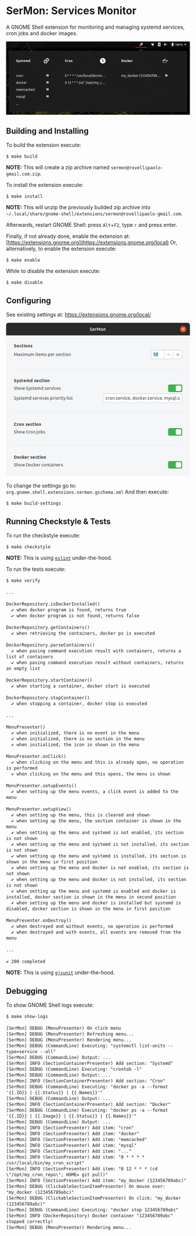 # SerMon: Services Monitor

A GNOME Shell extension for monitoring and managing systemd services, cron jobs and docker images.

![SerMon screenshot](docs/images/sermon.png)

## Building and Installing

To build the extension execute:
```shell
$ make build
```
**NOTE:** This will create a zip archive named `sermon@rovellipaolo-gmail.com.zip`.

To install the extension execute:
```shell
$ make install
```
**NOTE:** This will unzip the previously builded zip archive into `~/.local/share/gnome-shell/extensions/sermon@rovellipaolo-gmail.com`.

Afterwards, restart GNOME Shell: press `Alt`+`F2`, type `r` and press enter.

Finally, if not already done, enable the extension at: [https://extensions.gnome.org](https://extensions.gnome.org/local)
Or, alternatively, to enable the extension execute:
```shell
$ make enable
```
While to disable the extension execute:
```shell
$ make disable
```

## Configuring
See existing settings at: https://extensions.gnome.org/local/

![SerMon settings screenshot](docs/images/sermon_settings.png)

To change the settings go to: `org.gnome.shell.extensions.sermon.gschema.xml`
And then execute:
```shell
$ make build-settings
```

## Running Checkstyle & Tests

To run the checkstyle execute:
```shell
$ make checkstyle
```
**NOTE:** This is using [`eslint`](https://github.com/eslint/eslint) under-the-hood.

To run the tests execute:
```shell
$ make verify

...

DockerRepository.isDockerInstalled()
  ✔ when docker program is found, returns true
  ✔ when docker program is not found, returns false

DockerRepository.getContainers()
  ✔ when retrieving the containers, docker ps is executed

DockerRepository.parseContainers()
  ✔ when pasing command execution result with containers, returns a list of containers
  ✔ when pasing command execution result without containers, returns an empty list

DockerRepository.startContainer()
  ✔ when starting a container, docker start is executed

DockerRepository.stopContainer()
  ✔ when stopping a container, docker stop is executed

...

MenuPresenter()
  ✔ when initialized, there is no event in the menu
  ✔ when initialized, there is no section in the menu
  ✔ when initialized, the icon in shown in the menu

MenuPresenter.onClick()
  ✔ when clicking on the menu and this is already open, no operation is performed
  ✔ when clicking on the menu and this opens, the menu is shown

MenuPresenter.setupEvents()
  ✔ when setting up the menu events, a click event is added to the menu

MenuPresenter.setupView()
  ✔ when setting up the menu, this is cleared and shown
  ✔ when setting up the menu, the section container is shown in the menu
  ✔ when setting up the menu and systemd is not enabled, its section is not shown
  ✔ when setting up the menu and systemd is not installed, its section is not shown
  ✔ when setting up the menu and systemd is installed, its section is shown in the menu in first position
  ✔ when setting up the menu and docker is not enabled, its section is not shown
  ✔ when setting up the menu and docker is not installed, its section is not shown
  ✔ when setting up the menu and systemd is enabled and docker is installed, docker section is shown in the menu in second position
  ✔ when setting up the menu and docker is installed but systemd is disabled, docker section is shown in the menu in first position

MenuPresenter.onDestroy()
  ✔ when destroyed and without events, no operation is performed
  ✔ when destroyed and with events, all events are removed from the menu

...

✔ 200 completed
```
**NOTE:** This is using [`gjsunit`](https://github.com/philipphoffmann/gjsunit) under-the-hood.

## Debugging

To show GNOME Shell logs execute:
```shell
$ make show-logs

[SerMon] DEBUG (MenuPresenter) On click menu
[SerMon] DEBUG (MenuPresenter) Refreshing menu...
[SerMon] DEBUG (MenuPresenter) Rendering menu...
[SerMon] DEBUG (CommandLine) Executing: "systemctl list-units --type=service --all"
[SerMon] DEBUG (CommandLine) Output: ...
[SerMon] INFO (SectionContainerPresenter) Add section: "Systemd"
[SerMon] DEBUG (CommandLine) Executing: "crontab -l"
[SerMon] DEBUG (CommandLine) Output: ...
[SerMon] INFO (SectionContainerPresenter) Add section: "Cron"
[SerMon] DEBUG (CommandLine) Executing: "docker ps -a --format '{{.ID}} | {{.Status}} | {{.Names}}'"
[SerMon] DEBUG (CommandLine) Output: ...
[SerMon] INFO (SectionContainerPresenter) Add section: "Docker"
[SerMon] DEBUG (CommandLine) Executing: "docker ps -a --format '{{.ID}} | {{.Image}} | {{.Status}} | {{.Names}}'"
[SerMon] DEBUG (CommandLine) Output: ...
[SerMon] INFO (SectionPresenter) Add item: "cron"
[SerMon] INFO (SectionPresenter) Add item: "docker"
[SerMon] INFO (SectionPresenter) Add item: "memcached"
[SerMon] INFO (SectionPresenter) Add item: "mysql"
[SerMon] INFO (SectionPresenter) Add item: "..."
[SerMon] INFO (SectionPresenter) Add item: "0 * * * * /usr/local/bin/my_cron_script"
[SerMon] INFO (SectionPresenter) Add item: "0 12 * * * (cd \"/opt/my_cron_repo\"; HOME= git pull)"
[SerMon] INFO (SectionPresenter) Add item: "my_docker (123456789abc)"
[SerMon] DEBUG (ClickableSectionItemPresenter) On mouse over: "my_docker (123456789abc)"
[SerMon] DEBUG (ClickableSectionItemPresenter) On click: "my_docker (123456789abc)"
[SerMon] DEBUG (CommandLine) Executing: "docker stop 123456789abc"
[SerMon] INFO (DockerRepository) Docker container "123456789abc" stopped correctly!
[SerMon] DEBUG (MenuPresenter) Rendering menu...
```

